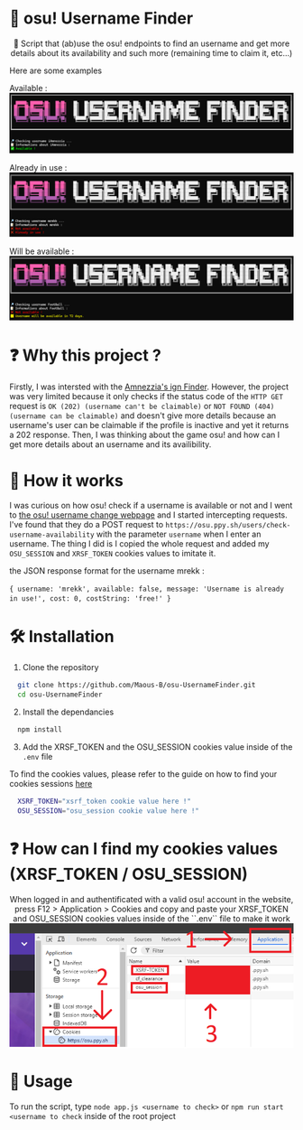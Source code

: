 
# 🔎 osu! Username Finder
<p align="center">
🔎 Script that (ab)use the osu! endpoints to find an username and get more details about its availability and such more (remaining time to claim it, etc...)

Here are some examples

Available : 
<img src="https://raw.githubusercontent.com/Maous-B/osu-UsernameFinder/master/pictures/Available.PNG" alt="Available">

Already in use : 
<img src="https://raw.githubusercontent.com/Maous-B/osu-UsernameFinder/master/pictures/Already%20in%20use%20or%20not%20available.PNG"  alt="Already in use">

Will be available : 
<img src="https://raw.githubusercontent.com/Maous-B/osu-UsernameFinder/master/pictures/Will%20be%20available.PNG"  alt="Will be available">
</p>


# ❓ Why this project ? 

Firstly, I was intersted with the [Amnezzia's ign Finder](https://github.com/amnezziaa/ignFinder). However, the project was very limited because it only checks if the status code of the ``HTTP GET`` request is ``OK (202) (username can't be claimable)`` or ``NOT FOUND (404) (username can be claimable)`` and doesn't give more details because an username's user can be claimable if the profile is inactive and yet it returns a 202 response. Then, I was thinking about the game osu! and how can I get more details about an username and its availibility.

# 📝 How it works
I was curious on how osu! check if a username is available or not and I went to [the osu! username change webpage](https://osu.ppy.sh/store/products/username-change) and I started intercepting requests. I've found that they do a POST request to ``https://osu.ppy.sh/users/check-username-availability`` with the parameter ``username`` when I enter an username. The thing I did is I copied the whole request and added my ``OSU_SESSION`` and ``XRSF_TOKEN`` cookies values to imitate it.

the JSON response format for the username mrekk : 

``
{
  username: 'mrekk',
  available: false,
  message: 'Username is already in use!',
  cost: 0,
  costString: 'free!'
}
``

# 🛠️ Installation

1. Clone the repository

```bash
  git clone https://github.com/Maous-B/osu-UsernameFinder.git
  cd osu-UsernameFinder
```
    
2. Install the dependancies

```bash
  npm install
```
    
3. Add the XRSF_TOKEN and the OSU_SESSION cookies value inside of the ``.env`` file

To find the cookies values, please refer to the guide on how to find your cookies sessions [here](https://github.com/Maous-B/osu-UsernameFinder/blob/master/README.md#-how-can-i-find-my-cookies-values-xrsf_token--osu_session)

```bash
  XSRF_TOKEN="xsrf_token cookie value here !"
  OSU_SESSION="osu_session cookie value here !"
```

# ❓ How can I find my cookies values (XRSF_TOKEN / OSU_SESSION)

<p align="center">
When logged in and authentificated with a valid osu! account in the website, press F12 > Application > Cookies and copy and paste your XRSF_TOKEN and OSU_SESSION cookies values inside of the ``.env`` file to make it work
<img src="https://github.com/Maous-B/osu-UsernameFinder/blob/master/pictures/Chrome%20WebDev%20Tools.png?raw=true" alt="Tutorial on how to find cookies sessions">
</p>

# 📖 Usage 

To run the script, type ``node app.js <username to check>`` or ``npm run start <username to check`` inside of the root project
